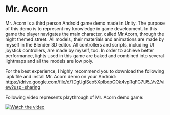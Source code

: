 # Mr. Acorn

Mr. Acorn is a third person Android game demo made in Unity. The purpose of this demo is to represent my knowledge in game development. In this game the player navigates the main character, called Mr.Acorn, through the night themed street. All models, their materials  and animations are made by myself in the Blender 3D editor. All controllers and scripts, including UI joystick controllers, are made by myself, too. In order to achieve better performance, lights used in this game are baked and combined into several lightmaps and all the models are low poly. 

For the best experience, I highly recommend you to download the following .apk file and install Mr. Acorn demo on your Android: https://drive.google.com/file/d/1DgUglSeo5XpIbdpGOk4vpRqFG7U5_Vv2/view?usp=sharing

Following video represents playthrough of Mr. Acorn demo game:

[![Watch the video](https://i9.ytimg.com/vi/1jkrwICEwkQ/mq1.jpg?sqp=CLzg5pgG&rs=AOn4CLC2PaDZcWjDK9Eq4eY-Cg7fqpxr7g&retry=5)](https://youtu.be/1jkrwICEwkQ)
